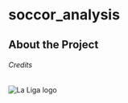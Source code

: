 # soccor_analysis

## About the Project 

###### Credits

![La Liga logo](https://assets.laliga.com/assets/logos/laliga-v/laliga-v-300x300.jpg)
